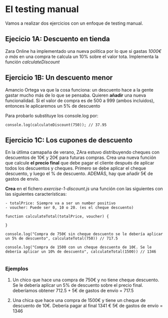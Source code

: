 # El testing manual

Vamos a realizar dos ejercicios con un enfoque de testing manual.

## Ejecicio 1A: Descuento en tienda

Zara Online ha implementado una nueva política por lo que si gastas *1000€ o más* en una compra te calcula un 10% sobre el valor tota. Implementa la función _calculateDiscount_

## Ejercicio 1B: Un descuento menor

Amancio Ortega va que la cosa funciona: un descuento hace a la gente gastar mucho más de lo que se pensaba. Quieren **añadir** una nueva funcionalidad. Si el valor de compra es de 500 a 999 (ambos incluidos), entonces le aplicaremos un 5% de descuento

Para probarlo substituye los console.log por:

```
console.log(calculateDiscount(750)); // 37.95
```

## Ejercicio 1C: Los cupones de descuento

En la útlima camapaña de verano, ZAra estuvo distribuyendo cheques con descuentos de 10€ y 20€ para futuras compras. Crea una nueva función que calcule **el precio final** que debe pagar el cliente después de aplicar todos los descuentos y cheques. Primero se debe aplicar el cheque descuento, y luego el % de descuento. ADEMÁS, hay que añadir 5€ de gastos de envío.

**Crea** en el fichero  _exercise-1-discount.js_ una función con las siguientes con las siguientes características:

```
- totalPrice: Siempre va a ser un number positivo
- voucher: Puede ser 0, 10 o 20. (es el cheque descuento)

function calculateTotal(totalPrice, voucher) {

}

console.log("Compra de 750€ sin cheque descuento se le debería aplicar un 5% de descuento", calculateTotal(750)) // 717.5

console.log("Compra de 1500 con un cheque descuento de 10€. Se le debería aplicar un 10% de descuento", calculateTotal(1500)) // 1346


```

### Ejemplos

1. Un chico que hace una compra de 750€ y no tiene cheque descuento. Se le debería aplicar un 5% de descuento sobre el precio final. deberíamos obtener 712.5 + 5€ de gastos de envío = 717.5 

2. Una chica que hace una compra de 1500€ y tiene un cheque de descuento de 10€. Debería pagar al final 1341 €  5€ de gastos de envío = 1346

